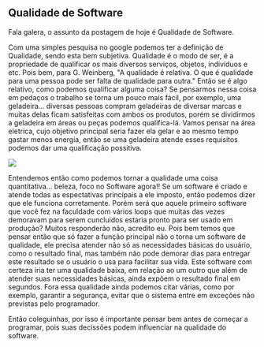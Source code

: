 ## Qualidade de Software

Fala galera, o assunto da postagem de hoje é Qualidade de Software. 

Com uma simples pesquisa no google podemos ter a definição de Qualidade, sendo esta bem subjetiva.
Qualidade é o modo de ser, é a propriedade de qualificar os mais diversos serviços, objetos, indivíduos e etc. Pois bem, para  G. Weinberg, "A qualidade é relativa. O que é qualidade para uma pessoa pode ser falta de qualidade para outra." Então se é algo relativo, como podemos qualificar alguma coisa? Se pensarmos nessa coisa em pedaços o trabalho se torna um pouco mais fácil, por exemplo, uma geladeira... diversas pessoas compram geladeiras de diversar marcas e muitas delas ficam satisfeitas com ambos os produtos, porém se dividirmos a geladeira em áreas ou peças podemos qualifica-lá. Vamos pensar na área eletrica, cujo objetivo principal seria fazer ela gelar e ao mesmo tempo gastar menos energia, então se uma geladeira atende esses requisitos podemos dar uma qualificação possitiva.

![](http://www.leanti.com.br/img/topico/18-melhoria-de-processo-de-software.png)

Entendemos então como podemos tornar a qualidade uma coisa quantitativa... beleza, foco no Software agora!! Se um software é criado e atende todas as espectativas princípais a ele imposto, então podemos dizer que ele funciona corretamente. Porém será que aquele primeiro software que você fez na faculdade com vários loops que muitas das vezes demoravam para serem cuncluidos estaria pronto para ser usado em produção? Muitos responderão não, acredito eu. Pois bem temos que pensar então que só fazer a função princípal não o torna um software de qualidade, ele precisa atender não só as necessidades básicas do usuário, como o resultado final, mas também não pode demorar dias para entregar este resultado se o usuário o usa para facilitar sua vida. Este software com certeza iria ter uma qualidade baixa, em relação ao um outro que além de atender suas necessidades básicas, ainda expõem o resultado final em segundos. Fora essa qualidade ainda podemos citar várias, como por exemplo, garantir a segurança, evitar que o sistema entre em exceções não previstas pelo programador.

Então coleguinhas, por isso é importante pensar bem antes de começar a programar, pois suas decissões podem influenciar na qualidade do software.
